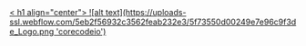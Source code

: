 <a href="https://www.core-code.io/">
  < h1 align="center">
![alt text](https://uploads-ssl.webflow.com/5eb2f56932c3562feab232e3/5f73550d00249e7e96c9f3de_Logo.png 'corecodeio')
  </h1>
</a>
